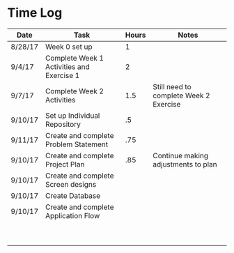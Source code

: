 # Time Log

| Date | Task | Hours | Notes|
|------|------|-------|------|
| 8/28/17 | Week 0 set up | 1 |  |
| 9/4/17 | Complete Week 1 Activities and Exercise 1 | 2 |  |
| 9/7/17 | Complete Week 2 Activities | 1.5 | Still need to complete Week 2 Exercise |
| 9/10/17| Set up Individual Repository | .5 |  |
| 9/11/17 | Create and complete Problem Statement | .75 |  |
| 9/10/17 | Create and complete Project Plan | .85 | Continue making adjustments to plan |
| 9/10/17 | Create and complete Screen designs |  |  |
| 9/10/17 | Create Database |  |  |
| 9/10/17 | Create and complete Application Flow |  |  |
|  |  |  |  |
|  |  |  |  |
|  |  |  |  |
|  |  |  |  |
|  |  |  |  |
|  |  |  |  |
|  |  |  |  |
|  |  |  |  |
|  |  |  |  |
